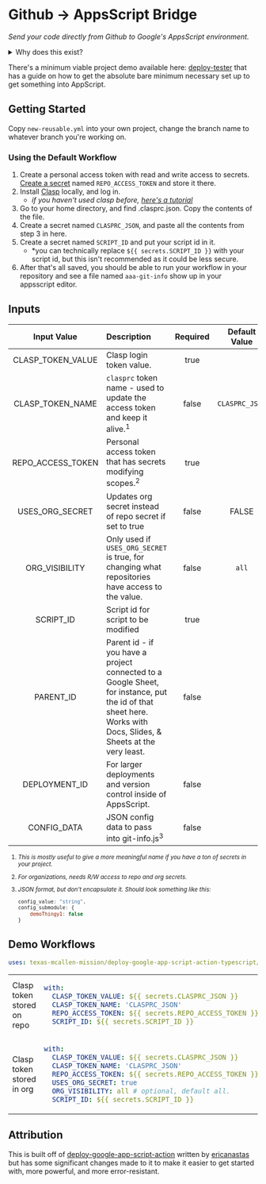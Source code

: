 # Github -> AppsScript Bridge

<!--  WYLO: FIGURE OUT A GOOD NAME FOR THIS PROJECT -->

*Send your code directly from Github to Google's AppsScript environment.*

<details>
  <summary> Why does this exist? </summary>
  
This is a project that got started because we use Google AppsScript a *lot*- we've built a [*big* project](githu.com/texas-mcallen-mission/key-indicator-system) on top of it.  Google's internal editor has some problems- it doesn't support TypeScript (which is practically a necessity for a project as large as ours), it's nowhere near as powerful as vsCode is, and it doesn't have a nice dark mode.  To get around these shortcomings, we adapted somebody else's work and made this thing. It's built off of [CLASP](https://github.com/google/clasp), which lets you use your favorite desktop editor to do things, but instead of running CLASP from your computer, you do it *in the cloud!* (Isn't that cool?)

Part of the reason that we're using this instead of something that uses Google Cloud Platform is that our org doesn't use GCP, but we do have access to AppsScript.

</details>

There's a minimum viable project demo available here: [deploy-tester](https://github.com/texas-mcallen-mission/deploy-tester) that has a guide on how to get the absolute bare minimum necessary set up to get something into AppScript.


## Getting Started

Copy ``new-reusable.yml`` into your own project, change the branch name to whatever branch you're working on.

### Using the Default Workflow

 1. Create a personal access token with read and write access to secrets. 
  [Create a secret](https://docs.github.com/en/actions/security-guides/encrypted-secrets) named ``REPO_ACCESS_TOKEN`` and store it there.
 2. Install [Clasp](https://github.com/google/clasp) locally, and log in.
    * *if you haven't used clasp before, [here's a tutorial](https://codelabs.developers.google.com/codelabs/clasp#0)*
 3. Go to your home directory, and find .clasprc.json.  Copy the contents of the file.
 4. Create a secret named ``CLASPRC_JSON``, and paste all the contents from step 3 in here.
 5. Create a secret named ``SCRIPT_ID`` and put your script id in it.
    * *you can technically replace ``${{ secrets.SCRIPT_ID }}`` with your script id, but this isn't recommended as it could be less secure.
 6. After that's all saved, you should be able to run your workflow in your repository and see a file named ``aaa-git-info`` show up in your appsscript editor.


## Inputs

| Input Value | Description | Required | Default Value |
| :---: | :--- | :---: | :---: |
| CLASP_TOKEN_VALUE | Clasp login token value. |  true |  |
| CLASP_TOKEN_NAME | ``clasprc`` token name - used to update the access token and keep it alive.<sup>1</sup> |  false | ``CLASPRC_JSON`` |
| REPO_ACCESS_TOKEN | Personal access token that has secrets modifying scopes.<sup>2</sup>  |  true |  |
| USES_ORG_SECRET | Updates org secret instead of repo secret if set to true |  false | FALSE |
| ORG_VISIBILITY | Only used if ``USES_ORG_SECRET`` is true, for changing what repositories have access to the value. | false | ``all`` |
| SCRIPT_ID | Script id for script to be modified |  true |  |
| PARENT_ID | Parent id - if you have a project connected to a Google Sheet, for instance, put the id of that sheet here.  Works with Docs, Slides, & Sheets at the very least. |  false |  |
| DEPLOYMENT_ID | For larger deployments and version control inside of AppsScript. |  false |  |
| CONFIG_DATA | JSON config data to pass into git-info.js<sup>3</sup> |  false |  |

<sup>

1. *This is mostly useful to give a more meaningful name if you have a ton of secrets in your project.*

2. *For organizations, needs R/W access to repo and org secrets.*

3. *JSON format, but don't encapsulate it. Should look something like this:*
    ```js
    config_value: "string",
    config_submodule: {
        demoThingy1: false
    }
    ```

</sup>

## Demo Workflows

```yaml
uses: texas-mcallen-mission/deploy-google-app-script-action-typescript/@v3.0.1
```

<table>
<tr>
<td> Clasp token stored on repo </td>
<td> 

```yaml
with:
  CLASP_TOKEN_VALUE: ${{ secrets.CLASPRC_JSON }}
  CLASP_TOKEN_NAME: 'CLASPRC_JSON'
  REPO_ACCESS_TOKEN: ${{ secrets.REPO_ACCESS_TOKEN }}
  SCRIPT_ID: ${{ secrets.SCRIPT_ID }}

```

</td>
</tr>
<tr>
<td> Clasp token stored in org </td>
<td>

```yaml
with:
  CLASP_TOKEN_VALUE: ${{ secrets.CLASPRC_JSON }}
  CLASP_TOKEN_NAME: 'CLASPRC_JSON'
  REPO_ACCESS_TOKEN: ${{ secrets.REPO_ACCESS_TOKEN }}
  USES_ORG_SECRET: true
  ORG_VISIBILITY: all # optional, default all.
  SCRIPT_ID: ${{ secrets.SCRIPT_ID }}
```

</td>
</tr>
</table>


## Attribution

This is built off of [deploy-google-app-script-action](https://GitHub.com/ericanastas/deploy-google-app-script-action) written by [ericanastas](https://github.com/ericanastas) but has some significant changes made to it to make it easier to get started with, more powerful, and more error-resistant.